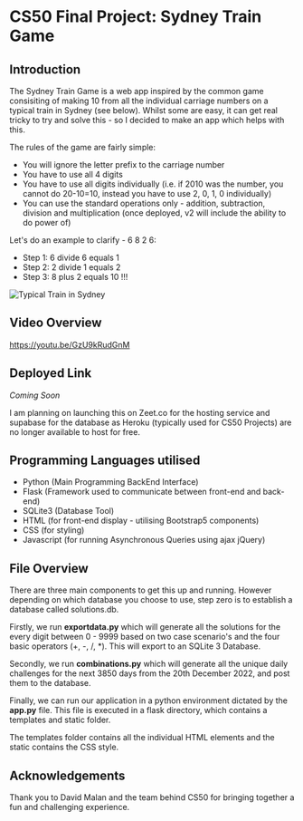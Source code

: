 # CS50 Final Project: Sydney Train Game
## Introduction
The Sydney Train Game is a web app inspired by the common game consisiting of making 10 from all the individual carriage numbers on a typical train in Sydney (see below).
Whilst some are easy, it can get real tricky to try and solve this - so I decided to make an app which helps with this.

The rules of the game are fairly simple:
- You will ignore the letter prefix to the carriage number
- You have to use all 4 digits
- You have to use all digits individually (i.e. if 2010 was the number, you cannot do 20-10=10, instead you have to use 2, 0, 1, 0 individually)
- You can use the standard operations only - addition, subtraction, division and multiplication (once deployed, v2 will include the ability to do power of)

Let's do an example to clarify - 6 8 2 6:
- Step 1: 6 divide 6 equals 1
- Step 2: 2 divide 1 equals 2
- Step 3: 8 plus 2 equals 10 !!!

![Typical Train in Sydney](https://criticalarc.com/wp-content/uploads/2020/11/Sydney_Trains_Trains_W_Logo-1-960x720.jpg)

## Video Overview
https://youtu.be/GzU9kRudGnM

## Deployed Link
*Coming Soon*

I am planning on launching this on Zeet.co for the hosting service and supabase for the database as Heroku (typically used for CS50 Projects) are no longer available to host for free.

## Programming Languages utilised
- Python (Main Programming BackEnd Interface)
- Flask (Framework used to communicate between front-end and back-end)
- SQLite3 (Database Tool)
- HTML (for front-end display - utilising Bootstrap5 components)
- CSS (for styling)
- Javascript (for running Asynchronous Queries using ajax jQuery)

## File Overview
There are three main components to get this up and running. However depending on which database you choose to use, step zero is to establish a database called solutions.db.

Firstly, we run **exportdata.py** which will generate all the solutions for the every digit between 0 - 9999 based on two case scenario's and the four basic operators (+, -, /, *).
This will export to an SQLite 3 Database.

Secondly, we run **combinations.py** which will generate all the unique daily challenges for the next 3850 days from the 20th December 2022, and post them to the database.

Finally, we can run our application in a python environment dictated by the **app.py** file. This file is executed in a flask directory, which contains a templates and static folder.

The templates folder contains all the individual HTML elements and the static contains the CSS style.


## Acknowledgements

Thank you to David Malan and the team behind CS50 for bringing together a fun and challenging experience.